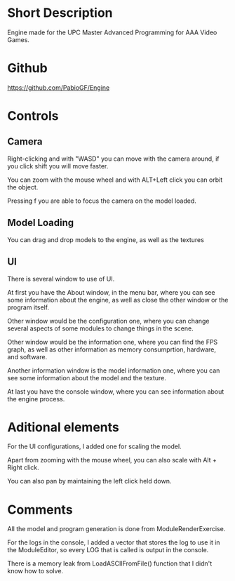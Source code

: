 # **Short Description**
Engine made for the UPC Master Advanced Programming for AAA Video Games.

# **Github**
https://github.com/PabioGF/Engine

# **Controls**
## **Camera**
Right-clicking and with "WASD" you can move with the camera around, if you click shift you will move faster.

You can zoom with the mouse wheel and with ALT+Left click you can orbit the object.

Pressing f you are able to focus the camera on the model loaded.

## **Model Loading**
You can drag and drop models to the engine, as well as the textures

## **UI**
There is several window to use of UI. 

At first you have the About window, in the menu bar, where you can see some information about the engine, as well as close the other window or the program itself.

Other window would be the configuration one, where you can change several aspects of some modules to change things in the scene.

Other window would be the information one, where you can find the FPS graph, as well as other information as memory consumprtion, hardware, and software.

Another information window is the model information one, where you can see some information about the model and the texture.

At last you have the console window, where you can see information about the engine process.

# **Aditional elements**
For the UI configurations, I added one for scaling the model.

Apart from zooming with the mouse wheel, you can also scale with Alt + Right click.

You can also pan by maintaining the left click held down.

# **Comments**
All the model and program generation is done from ModuleRenderExercise.

For the logs in the console, I added a vector that stores the log to use it in the ModuleEditor, so every LOG that is called is output in the console.

There is a memory leak from LoadASCIIFromFile() function that I didn't know how to solve.
